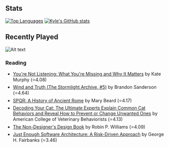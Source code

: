 ## Stats

[![Top Languages](https://github-readme-stats.vercel.app/api/top-langs/?username=k20shores&layout=compact&hide=jupyter%20notebook)]([[https://github.com/k20shores/github-readme-stats](https://github-readme-stats.vercel.app/api/top-langs/?username=k20shores&layout=compact&hide=jupyter%20notebook)])
[![Kyle's GitHub stats](https://github-readme-stats.vercel.app/api?username=k20shores)]([https://github.com/k20shores/github-readme-stats](https://github-readme-stats.vercel.app/api?username=k20shores))

## Recently Played
![Alt text](https://spotify-recently-played-readme.vercel.app/api?user=12144745061)

### Reading
<!-- GOODREADS-LIST:START -->
- [You're Not Listening: What You're Missing and Why It Matters](https://www.goodreads.com/review/show/7354791597?utm_medium=api&utm_source=rss) by Kate   Murphy (⭐️4.08)
- [Wind and Truth (The Stormlight Archive, #5)](https://www.goodreads.com/review/show/7176723439?utm_medium=api&utm_source=rss) by Brandon Sanderson (⭐️4.64)
- [SPQR: A History of Ancient Rome](https://www.goodreads.com/review/show/7126871599?utm_medium=api&utm_source=rss) by Mary Beard (⭐️4.17)
- [Decoding Your Cat: The Ultimate Experts Explain Common Cat Behaviors and Reveal How to Prevent or Change Unwanted Ones](https://www.goodreads.com/review/show/6896937317?utm_medium=api&utm_source=rss) by American College of Veterinary Behaviorists (⭐️4.13)
- [The Non-Designer's Design Book](https://www.goodreads.com/review/show/6838443469?utm_medium=api&utm_source=rss) by Robin P. Williams (⭐️4.09)
- [Just Enough Software Architecture: A Risk-Driven Approach](https://www.goodreads.com/review/show/6714943078?utm_medium=api&utm_source=rss) by George H. Fairbanks (⭐️3.46)
<!-- GOODREADS-LIST:END -->
